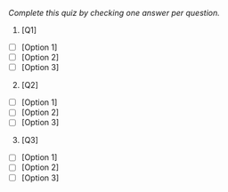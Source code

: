 *Complete this quiz by checking one answer per question.*

1. [Q1]

- [ ] [Option 1]
- [ ] [Option 2]
- [ ] [Option 3]

2. [Q2]

- [ ] [Option 1]
- [ ] [Option 2]
- [ ] [Option 3]

3. [Q3]
- [ ] [Option 1]
- [ ] [Option 2]
- [ ] [Option 3]